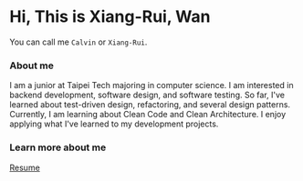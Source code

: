 # Hi, This is Xiang-Rui, Wan
You can call me `Calvin` or `Xiang-Rui`.

### About me

I am a junior at Taipei Tech majoring in computer science. I am interested in backend development, software design, and software testing. So far, I've learned about test-driven design, refactoring, and several design patterns. Currently, I am learning about Clean Code and Clean Architecture. I enjoy applying what I've learned to my development projects.

### Learn more about me

[Resume](./resume.pdf)